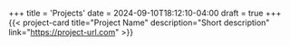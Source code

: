 +++
title = 'Projects'
date = 2024-09-10T18:12:10-04:00
draft = true
+++
{{< project-card title="Project Name" description="Short description" link="https://project-url.com" >}}
